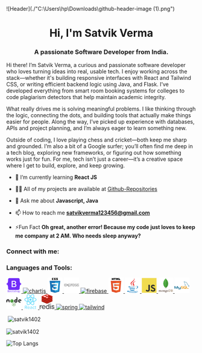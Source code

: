 ![Header](./"C:\Users\hp\Downloads\github-header-image (1).png")

<h1 align="center">Hi, I'm Satvik Verma</h1>
<h3 align="center">A passionate Software Developer from India.</h3>
Hi there! I’m Satvik Verma, a curious and passionate software developer who loves turning ideas into real, usable tech. I enjoy working across the stack—whether it's building responsive interfaces with React and Tailwind CSS, or writing efficient backend logic using Java, and Flask. I’ve developed everything from smart room booking systems for colleges to code plagiarism detectors that help maintain academic integrity.

What really drives me is solving meaningful problems. I like thinking through the logic, connecting the dots, and building tools that actually make things easier for people. Along the way, I’ve picked up experience with databases, APIs and project planning, and I’m always eager to learn something new.

Outside of coding, I love playing chess and cricket—both keep me sharp and grounded. I’m also a bit of a Google surfer; you’ll often find me deep in a tech blog, exploring new frameworks, or figuring out how something works just for fun. For me, tech isn’t just a career—it’s a creative space where I get to build, explore, and keep growing.

- 🌱 I’m currently learning **React JS**

- 👨‍💻 All of my projects are available at [Github-Repositories](Github-Repositories)

- 💬 Ask me about **Javascript, Java**

- 📫 How to reach me **satvikverma123456@gmail.com**

- ⚡Fun Fact **Oh great, another error! Because my code just loves to keep me company at 2 AM. Who needs sleep anyway?**

<h3 align="left">Connect with me:</h3>
<p align="left">
</p>

<h3 align="left">Languages and Tools:</h3>
<p align="left"> <a href="https://getbootstrap.com" target="_blank" rel="noreferrer"> <img src="https://raw.githubusercontent.com/devicons/devicon/master/icons/bootstrap/bootstrap-plain-wordmark.svg" alt="bootstrap" width="40" height="40"/> </a> <a href="https://www.chartjs.org" target="_blank" rel="noreferrer"> <img src="https://www.chartjs.org/media/logo-title.svg" alt="chartjs" width="40" height="40"/> </a> <a href="https://www.w3schools.com/css/" target="_blank" rel="noreferrer"> <img src="https://raw.githubusercontent.com/devicons/devicon/master/icons/css3/css3-original-wordmark.svg" alt="css3" width="40" height="40"/> </a> <a href="https://expressjs.com" target="_blank" rel="noreferrer"> <img src="https://raw.githubusercontent.com/devicons/devicon/master/icons/express/express-original-wordmark.svg" alt="express" width="40" height="40"/> </a> <a href="https://firebase.google.com/" target="_blank" rel="noreferrer"> <img src="https://www.vectorlogo.zone/logos/firebase/firebase-icon.svg" alt="firebase" width="40" height="40"/> </a> <a href="https://www.w3.org/html/" target="_blank" rel="noreferrer"> <img src="https://raw.githubusercontent.com/devicons/devicon/master/icons/html5/html5-original-wordmark.svg" alt="html5" width="40" height="40"/> </a> <a href="https://www.java.com" target="_blank" rel="noreferrer"> <img src="https://raw.githubusercontent.com/devicons/devicon/master/icons/java/java-original.svg" alt="java" width="40" height="40"/> </a> <a href="https://developer.mozilla.org/en-US/docs/Web/JavaScript" target="_blank" rel="noreferrer"> <img src="https://raw.githubusercontent.com/devicons/devicon/master/icons/javascript/javascript-original.svg" alt="javascript" width="40" height="40"/> </a> <a href="https://www.mongodb.com/" target="_blank" rel="noreferrer"> <img src="https://raw.githubusercontent.com/devicons/devicon/master/icons/mongodb/mongodb-original-wordmark.svg" alt="mongodb" width="40" height="40"/> </a> <a href="https://www.mysql.com/" target="_blank" rel="noreferrer"> <img src="https://raw.githubusercontent.com/devicons/devicon/master/icons/mysql/mysql-original-wordmark.svg" alt="mysql" width="40" height="40"/> </a> <a href="https://nodejs.org" target="_blank" rel="noreferrer"> <img src="https://raw.githubusercontent.com/devicons/devicon/master/icons/nodejs/nodejs-original-wordmark.svg" alt="nodejs" width="40" height="40"/> </a> <a href="https://reactjs.org/" target="_blank" rel="noreferrer"> <img src="https://raw.githubusercontent.com/devicons/devicon/master/icons/react/react-original-wordmark.svg" alt="react" width="40" height="40"/> </a> <a href="https://redis.io" target="_blank" rel="noreferrer"> <img src="https://raw.githubusercontent.com/devicons/devicon/master/icons/redis/redis-original-wordmark.svg" alt="redis" width="40" height="40"/> </a> <a href="https://spring.io/" target="_blank" rel="noreferrer"> <img src="https://www.vectorlogo.zone/logos/springio/springio-icon.svg" alt="spring" width="40" height="40"/> </a> <a href="https://tailwindcss.com/" target="_blank" rel="noreferrer"> <img src="https://www.vectorlogo.zone/logos/tailwindcss/tailwindcss-icon.svg" alt="tailwind" width="40" height="40"/> </a> </p>


<p>&nbsp;<img align="center" src="https://github-readme-stats.vercel.app/api?username=satvik1402&show_icons=true&locale=en" alt="satvik1402" /></p>

<p><img align="center" src="https://github-readme-streak-stats.herokuapp.com/?user=satvik1402&" alt="satvik1402" /></p>





![Top Langs](https://github-readme-stats.vercel.app/api/top-langs/?username=satvik1402&layout=compact)
